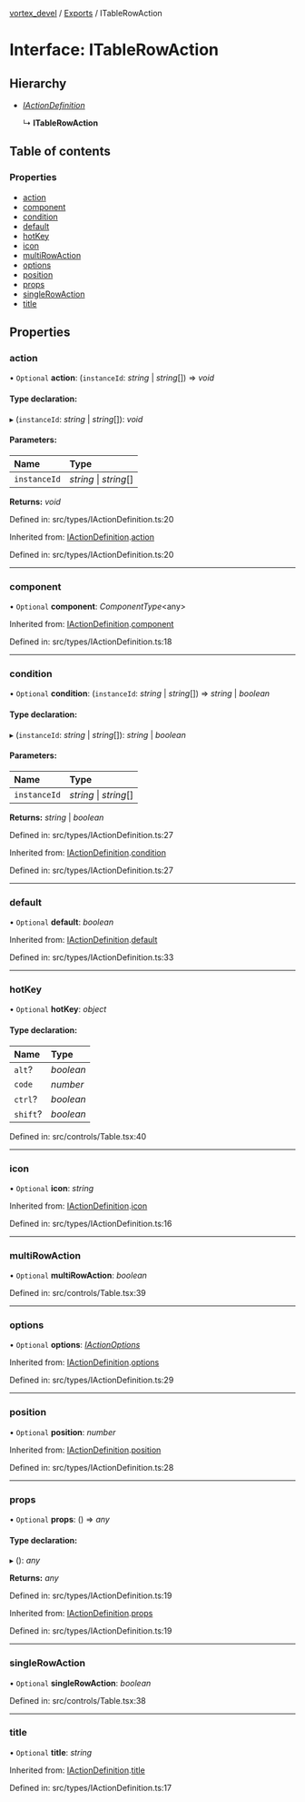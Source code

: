 [vortex_devel](../README.md) / [Exports](../modules.md) / ITableRowAction

# Interface: ITableRowAction

## Hierarchy

* [*IActionDefinition*](types.iactiondefinition.md)

  ↳ **ITableRowAction**

## Table of contents

### Properties

- [action](itablerowaction.md#action)
- [component](itablerowaction.md#component)
- [condition](itablerowaction.md#condition)
- [default](itablerowaction.md#default)
- [hotKey](itablerowaction.md#hotkey)
- [icon](itablerowaction.md#icon)
- [multiRowAction](itablerowaction.md#multirowaction)
- [options](itablerowaction.md#options)
- [position](itablerowaction.md#position)
- [props](itablerowaction.md#props)
- [singleRowAction](itablerowaction.md#singlerowaction)
- [title](itablerowaction.md#title)

## Properties

### action

• `Optional` **action**: (`instanceId`: *string* \| *string*[]) => *void*

#### Type declaration:

▸ (`instanceId`: *string* \| *string*[]): *void*

#### Parameters:

Name | Type |
:------ | :------ |
`instanceId` | *string* \| *string*[] |

**Returns:** *void*

Defined in: src/types/IActionDefinition.ts:20

Inherited from: [IActionDefinition](types.iactiondefinition.md).[action](types.iactiondefinition.md#action)

Defined in: src/types/IActionDefinition.ts:20

___

### component

• `Optional` **component**: *ComponentType*<any\>

Inherited from: [IActionDefinition](types.iactiondefinition.md).[component](types.iactiondefinition.md#component)

Defined in: src/types/IActionDefinition.ts:18

___

### condition

• `Optional` **condition**: (`instanceId`: *string* \| *string*[]) => *string* \| *boolean*

#### Type declaration:

▸ (`instanceId`: *string* \| *string*[]): *string* \| *boolean*

#### Parameters:

Name | Type |
:------ | :------ |
`instanceId` | *string* \| *string*[] |

**Returns:** *string* \| *boolean*

Defined in: src/types/IActionDefinition.ts:27

Inherited from: [IActionDefinition](types.iactiondefinition.md).[condition](types.iactiondefinition.md#condition)

Defined in: src/types/IActionDefinition.ts:27

___

### default

• `Optional` **default**: *boolean*

Inherited from: [IActionDefinition](types.iactiondefinition.md).[default](types.iactiondefinition.md#default)

Defined in: src/types/IActionDefinition.ts:33

___

### hotKey

• `Optional` **hotKey**: *object*

#### Type declaration:

Name | Type |
:------ | :------ |
`alt`? | *boolean* |
`code` | *number* |
`ctrl`? | *boolean* |
`shift`? | *boolean* |

Defined in: src/controls/Table.tsx:40

___

### icon

• `Optional` **icon**: *string*

Inherited from: [IActionDefinition](types.iactiondefinition.md).[icon](types.iactiondefinition.md#icon)

Defined in: src/types/IActionDefinition.ts:16

___

### multiRowAction

• `Optional` **multiRowAction**: *boolean*

Defined in: src/controls/Table.tsx:39

___

### options

• `Optional` **options**: [*IActionOptions*](types.iactionoptions.md)

Inherited from: [IActionDefinition](types.iactiondefinition.md).[options](types.iactiondefinition.md#options)

Defined in: src/types/IActionDefinition.ts:29

___

### position

• `Optional` **position**: *number*

Inherited from: [IActionDefinition](types.iactiondefinition.md).[position](types.iactiondefinition.md#position)

Defined in: src/types/IActionDefinition.ts:28

___

### props

• `Optional` **props**: () => *any*

#### Type declaration:

▸ (): *any*

**Returns:** *any*

Defined in: src/types/IActionDefinition.ts:19

Inherited from: [IActionDefinition](types.iactiondefinition.md).[props](types.iactiondefinition.md#props)

Defined in: src/types/IActionDefinition.ts:19

___

### singleRowAction

• `Optional` **singleRowAction**: *boolean*

Defined in: src/controls/Table.tsx:38

___

### title

• `Optional` **title**: *string*

Inherited from: [IActionDefinition](types.iactiondefinition.md).[title](types.iactiondefinition.md#title)

Defined in: src/types/IActionDefinition.ts:17
